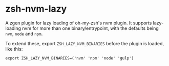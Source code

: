 # zsh-nvm-lazy
A zgen plugin for lazy loading of oh-my-zsh's nvm plugin. It supports lazy-loading nvm for more than one binary/entrypoint, with the defaults being `nvm`, `node` and `npm`.

To extend these, export `ZSH_LAZY_NVM_BINARIES` before the plugin is loaded, like this:
```
export ZSH_LAZY_NVM_BINARIES=('nvm' 'npm' 'node' 'gulp')
```
